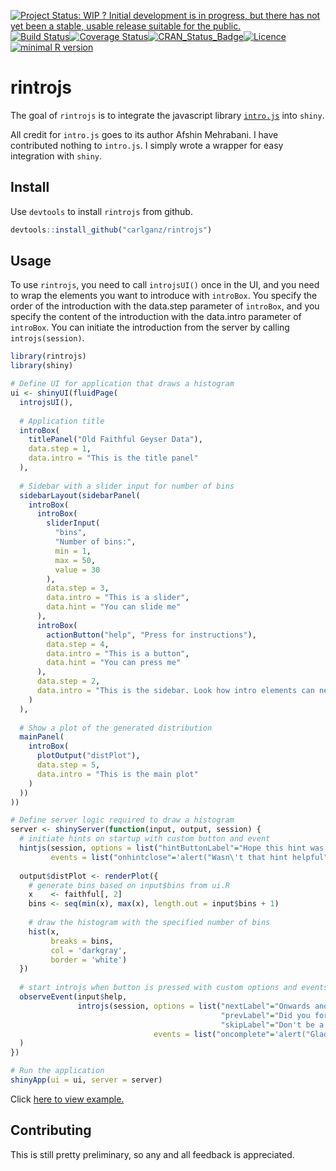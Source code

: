 
[![Project Status: WIP ? Initial development is in progress, but there has not yet been a stable, usable release suitable for the public.](http://www.repostatus.org/badges/latest/active.svg)](http://www.repostatus.org/#active) [![Build Status](https://travis-ci.org/carlganz/rintrojs.svg?branch=master)](https://travis-ci.org/carlganz/rintrojs)[![Coverage Status](https://img.shields.io/codecov/c/github/carlganz/rintrojs/master.svg)](https://codecov.io/github/carlganz/rintrojs?branch=master)[![CRAN\_Status\_Badge](http://www.r-pkg.org/badges/version/rintrojs)](https://cran.r-project.org/package=rintrojs)[![Licence](https://img.shields.io/badge/licence-GPL--3-blue.svg)](https://www.gnu.org/licenses/gpl-3.0.en.html)[![minimal R version](https://img.shields.io/badge/R%3E%3D-3.0.0-6666ff.svg)](https://cran.r-project.org/)

rintrojs
========

The goal of `rintrojs` is to integrate the javascript library [`intro.js`](http://introjs.com/) into `shiny`.

All credit for `intro.js` goes to its author Afshin Mehrabani. I have contributed nothing to `intro.js`. I simply wrote a wrapper for easy integration with `shiny`.

Install
-------

Use `devtools` to install `rintrojs` from github.

``` r
devtools::install_github("carlganz/rintrojs")
```

Usage
-----

To use `rintrojs`, you need to call `introjsUI()` once in the UI, and you need to wrap the elements you want to introduce with `introBox`. You specify the order of the introduction with the data.step parameter of `introBox`, and you specify the content of the introduction with the data.intro parameter of `introBox`. You can initiate the introduction from the server by calling `introjs(session)`.

``` r
library(rintrojs)
library(shiny)

# Define UI for application that draws a histogram
ui <- shinyUI(fluidPage(
  introjsUI(),
  
  # Application title
  introBox(
    titlePanel("Old Faithful Geyser Data"),
    data.step = 1,
    data.intro = "This is the title panel"
  ),
  
  # Sidebar with a slider input for number of bins
  sidebarLayout(sidebarPanel(
    introBox(
      introBox(
        sliderInput(
          "bins",
          "Number of bins:",
          min = 1,
          max = 50,
          value = 30
        ),
        data.step = 3,
        data.intro = "This is a slider",
        data.hint = "You can slide me"
      ),
      introBox(
        actionButton("help", "Press for instructions"),
        data.step = 4,
        data.intro = "This is a button",
        data.hint = "You can press me"
      ),
      data.step = 2,
      data.intro = "This is the sidebar. Look how intro elements can nest"
    )
  ),
  
  # Show a plot of the generated distribution
  mainPanel(
    introBox(
      plotOutput("distPlot"),
      data.step = 5,
      data.intro = "This is the main plot"
    )
  ))
))

# Define server logic required to draw a histogram
server <- shinyServer(function(input, output, session) {
  # initiate hints on startup with custom button and event
  hintjs(session, options = list("hintButtonLabel"="Hope this hint was helpful"),
         events = list("onhintclose"='alert("Wasn\'t that hint helpful")'))
  
  output$distPlot <- renderPlot({
    # generate bins based on input$bins from ui.R
    x    <- faithful[, 2]
    bins <- seq(min(x), max(x), length.out = input$bins + 1)
    
    # draw the histogram with the specified number of bins
    hist(x,
         breaks = bins,
         col = 'darkgray',
         border = 'white')
  })
  
  # start introjs when button is pressed with custom options and events
  observeEvent(input$help,
               introjs(session, options = list("nextLabel"="Onwards and Upwards",
                                               "prevLabel"="Did you forget something?",
                                               "skipLabel"="Don't be a quitter"),
                                events = list("oncomplete"='alert("Glad that is over")'))
  )
})

# Run the application
shinyApp(ui = ui, server = server)
```

Click [here to view example.](https://carlganz.shinyapps.io/rintrojsexample/)

Contributing
------------

This is still pretty preliminary, so any and all feedback is appreciated.
